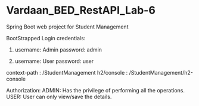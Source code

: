# Vardaan_BED_RestAPI_Lab-6
Spring Boot web project for Student Management

BootStrapped Login credentials:
1) username: Admin
   password: admin

2) username: User
   password: user
   
 context-path : /StudentManagement
 h2/console : /StudentManagement/h2-console

 Authorization:
   ADMIN: Has the privilege of performing all the operations.
   USER:  User can only view/save the details.
